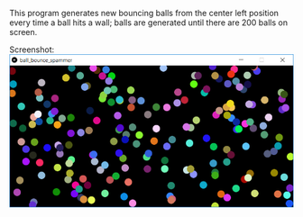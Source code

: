 This program generates new bouncing balls from the center left position every time a ball hits a wall; balls are generated until there are 200 balls on screen.

Screenshot:  
![screenshot](ball_bounce_spammer.png)
